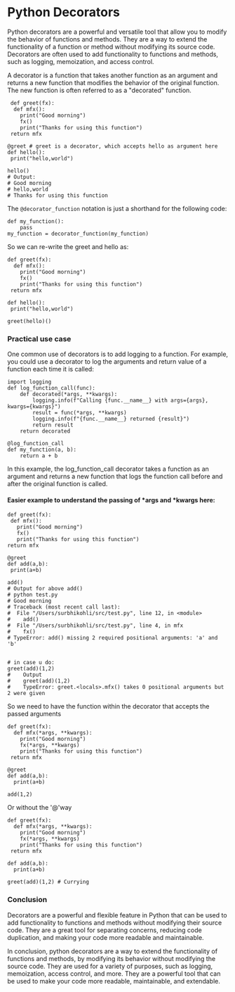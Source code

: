 # Python Decorators

Python decorators are a powerful and versatile tool that allow you to modify the behavior of functions and methods. They are a way to extend the functionality of a function or method without modifying its source code. Decorators are often used to add functionality to functions and methods, such as logging, memoization, and access control.

A decorator is a function that takes another function as an argument and returns a new function that modifies the behavior of the original function.
The new function is often referred to as a "decorated" function.

```
 def greet(fx):
  def mfx():
    print("Good morning")
    fx()
    print("Thanks for using this function")
 return mfx

@greet # greet is a decorator, which accepts hello as argument here
def hello():
 print("hello,world")

hello()
# Output:
# Good morning
# hello,world
# Thanks for using this function
```
The ```@decorator_function``` notation is just a shorthand for the following code:
```
def my_function():
    pass
my_function = decorator_function(my_function)

```
So we can re-write the greet and hello as:
```
def greet(fx):
  def mfx():
    print("Good morning")
    fx()
    print("Thanks for using this function")
 return mfx

def hello():
 print("hello,world")

greet(hello)()

```
### Practical use case
One common use of decorators is to add logging to a function. For example, you could use a decorator to log the arguments and return value of a function each time it is called:

```
import logging
def log_function_call(func):
    def decorated(*args, **kwargs):
        logging.info(f"Calling {func.__name__} with args={args}, kwargs={kwargs}")
        result = func(*args, **kwargs)
        logging.info(f"{func.__name__} returned {result}")
        return result
    return decorated

@log_function_call
def my_function(a, b):
    return a + b
```
In this example, the log_function_call decorator takes a function as an argument and returns a new function that logs the function call before and after the original function is called.

#### Easier example to understand the passing of *args and *kwargs here:
 ```
def greet(fx):
  def mfx():
    print("Good morning")
    fx()
    print("Thanks for using this function")
 return mfx

@greet
def add(a,b):
  print(a+b)

add()
# Output for above add()
# python test.py
# Good morning
# Traceback (most recent call last):
#  File "/Users/surbhikohli/src/test.py", line 12, in <module>
#    add()
#  File "/Users/surbhikohli/src/test.py", line 4, in mfx
#    fx()
# TypeError: add() missing 2 required positional arguments: 'a' and 'b'


# in case u do:
greet(add)(1,2)
#    Output
#    greet(add)(1,2)
#    TypeError: greet.<locals>.mfx() takes 0 positional arguments but 2 were given
 ```
So we need to have the function within the decorator that accepts the passed arguments

```
def greet(fx):
  def mfx(*args, **kwargs):
    print("Good morning")
    fx(*args, **kwargs)
    print("Thanks for using this function")
 return mfx

@greet
def add(a,b):
  print(a+b)

add(1,2)
```
Or without the '@'way
```
def greet(fx):
  def mfx(*args, **kwargs):
    print("Good morning")
    fx(*args, **kwargs)
    print("Thanks for using this function")
 return mfx

def add(a,b):
  print(a+b)

greet(add)(1,2) # Currying

```
### Conclusion
Decorators are a powerful and flexible feature in Python that can be used to add functionality to functions and methods without modifying their source code. They are a great tool for separating concerns, reducing code duplication, and making your code more readable and maintainable.

In conclusion, python decorators are a way to extend the functionality of functions and methods, by modifying its behavior without modifying the source code. They are used for a variety of purposes, such as logging, memoization, access control, and more. They are a powerful tool that can be used to make your code more readable, maintainable, and extendable.
